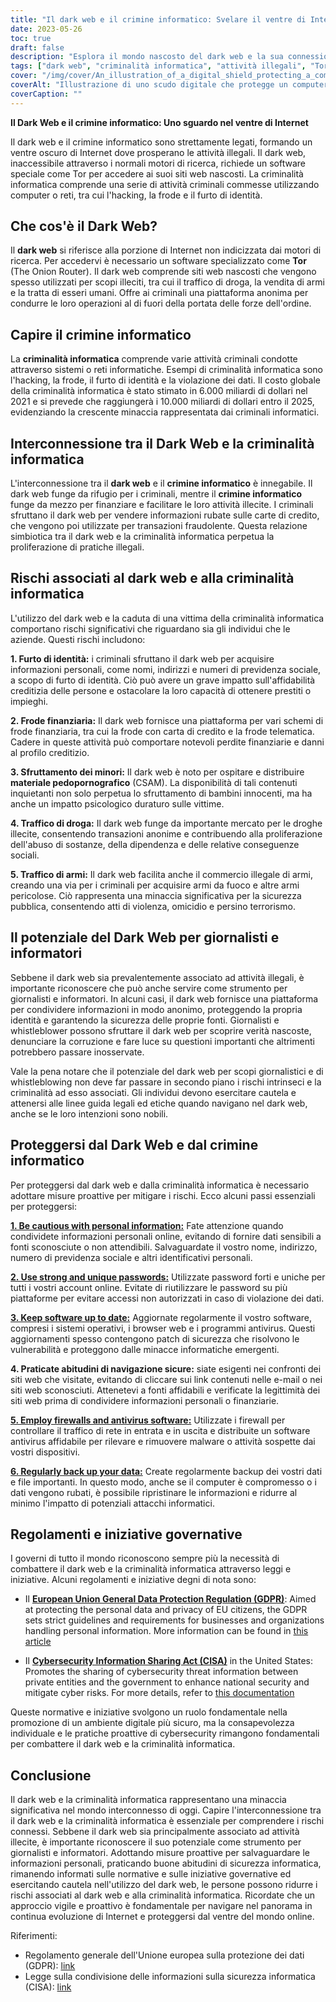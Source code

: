 ```yaml
---
title: "Il dark web e il crimine informatico: Svelare il ventre di Internet"
date: 2023-05-26
toc: true
draft: false
description: "Esplora il mondo nascosto del dark web e la sua connessione con la criminalità informatica, scoprendo la sua duplice natura e il suo potenziale per il giornalismo e il whistleblowing."
tags: ["dark web", "criminalità informatica", "attività illegali", "Tor", "hacking", "frode", "furto d'identità", "giornalismo", "whistleblowing", "sicurezza online", "informazioni personali", "violazioni dei dati", "online privacy", "regolamenti governativi", "sicurezza informatica", "prevenzione del crimine", "navigazione anonima", "anonimato online", "minacce online", "sicurezza digitale"]
cover: "/img/cover/An_illustration_of_a_digital_shield_protecting_a_computer.png"
coverAlt: "Illustrazione di uno scudo digitale che protegge un computer dalle minacce del dark web e della criminalità informatica."
coverCaption: ""
---
```


**Il Dark Web e il crimine informatico: Uno sguardo nel ventre di Internet**

Il dark web e il crimine informatico sono strettamente legati, formando un ventre oscuro di Internet dove prosperano le attività illegali. Il dark web, inaccessibile attraverso i normali motori di ricerca, richiede un software speciale come Tor per accedere ai suoi siti web nascosti. La criminalità informatica comprende una serie di attività criminali commesse utilizzando computer o reti, tra cui l'hacking, la frode e il furto di identità.

## Che cos'è il Dark Web?

Il **dark web** si riferisce alla porzione di Internet non indicizzata dai motori di ricerca. Per accedervi è necessario un software specializzato come **Tor** (The Onion Router). Il dark web comprende siti web nascosti che vengono spesso utilizzati per scopi illeciti, tra cui il traffico di droga, la vendita di armi e la tratta di esseri umani. Offre ai criminali una piattaforma anonima per condurre le loro operazioni al di fuori della portata delle forze dell'ordine.

## Capire il crimine informatico

La **criminalità informatica** comprende varie attività criminali condotte attraverso sistemi o reti informatiche. Esempi di criminalità informatica sono l'hacking, la frode, il furto di identità e la violazione dei dati. Il costo globale della criminalità informatica è stato stimato in 6.000 miliardi di dollari nel 2021 e si prevede che raggiungerà i 10.000 miliardi di dollari entro il 2025, evidenziando la crescente minaccia rappresentata dai criminali informatici.

## Interconnessione tra il Dark Web e la criminalità informatica

L'interconnessione tra il **dark web** e il **crimine informatico** è innegabile. Il dark web funge da rifugio per i criminali, mentre il **crimine informatico** funge da mezzo per finanziare e facilitare le loro attività illecite. I criminali sfruttano il dark web per vendere informazioni rubate sulle carte di credito, che vengono poi utilizzate per transazioni fraudolente. Questa relazione simbiotica tra il dark web e la criminalità informatica perpetua la proliferazione di pratiche illegali.

## Rischi associati al dark web e alla criminalità informatica

L'utilizzo del dark web e la caduta di una vittima della criminalità informatica comportano rischi significativi che riguardano sia gli individui che le aziende. Questi rischi includono:

**1. Furto di identità:** i criminali sfruttano il dark web per acquisire informazioni personali, come nomi, indirizzi e numeri di previdenza sociale, a scopo di furto di identità. Ciò può avere un grave impatto sull'affidabilità creditizia delle persone e ostacolare la loro capacità di ottenere prestiti o impieghi.

**2. Frode finanziaria:** Il dark web fornisce una piattaforma per vari schemi di frode finanziaria, tra cui la frode con carta di credito e la frode telematica. Cadere in queste attività può comportare notevoli perdite finanziarie e danni al profilo creditizio.

**3. Sfruttamento dei minori:** Il dark web è noto per ospitare e distribuire **materiale pedopornografico** (CSAM). La disponibilità di tali contenuti inquietanti non solo perpetua lo sfruttamento di bambini innocenti, ma ha anche un impatto psicologico duraturo sulle vittime.

**4. Traffico di droga:** Il dark web funge da importante mercato per le droghe illecite, consentendo transazioni anonime e contribuendo alla proliferazione dell'abuso di sostanze, della dipendenza e delle relative conseguenze sociali.

**5. Traffico di armi:** Il dark web facilita anche il commercio illegale di armi, creando una via per i criminali per acquisire armi da fuoco e altre armi pericolose. Ciò rappresenta una minaccia significativa per la sicurezza pubblica, consentendo atti di violenza, omicidio e persino terrorismo.

## Il potenziale del Dark Web per giornalisti e informatori

Sebbene il dark web sia prevalentemente associato ad attività illegali, è importante riconoscere che può anche servire come strumento per giornalisti e informatori. In alcuni casi, il dark web fornisce una piattaforma per condividere informazioni in modo anonimo, proteggendo la propria identità e garantendo la sicurezza delle proprie fonti. Giornalisti e whistleblower possono sfruttare il dark web per scoprire verità nascoste, denunciare la corruzione e fare luce su questioni importanti che altrimenti potrebbero passare inosservate.

Vale la pena notare che il potenziale del dark web per scopi giornalistici e di whistleblowing non deve far passare in secondo piano i rischi intrinseci e la criminalità ad esso associati. Gli individui devono esercitare cautela e attenersi alle linee guida legali ed etiche quando navigano nel dark web, anche se le loro intenzioni sono nobili.

## Proteggersi dal Dark Web e dal crimine informatico

Per proteggersi dal dark web e dalla criminalità informatica è necessario adottare misure proattive per mitigare i rischi. Ecco alcuni passi essenziali per proteggersi:

[**1. Be cautious with personal information:**](https://simeononsecurity.com/articles/removing-your-exposed-private-information-from-data-brokers/) Fate attenzione quando condividete informazioni personali online, evitando di fornire dati sensibili a fonti sconosciute o non attendibili. Salvaguardate il vostro nome, indirizzo, numero di previdenza sociale e altri identificativi personali.

[**2. Use strong and unique passwords:**](https://simeononsecurity.com/articles/how-to-create-strong-passwords/) Utilizzate password forti e uniche per tutti i vostri account online. Evitate di riutilizzare le password su più piattaforme per evitare accessi non autorizzati in caso di violazione dei dati.

[**3. Keep software up to date:**](https://simeononsecurity.com/articles/best-practices-for-installing-security-patches-on-windows/) Aggiornate regolarmente il vostro software, compresi i sistemi operativi, i browser web e i programmi antivirus. Questi aggiornamenti spesso contengono patch di sicurezza che risolvono le vulnerabilità e proteggono dalle minacce informatiche emergenti.

**4. Praticate abitudini di navigazione sicure:** siate esigenti nei confronti dei siti web che visitate, evitando di cliccare sui link contenuti nelle e-mail o nei siti web sconosciuti. Attenetevi a fonti affidabili e verificate la legittimità dei siti web prima di condividere informazioni personali o finanziarie.

[**5. Employ firewalls and antivirus software:**](https://simeononsecurity.com/recommendations/anti-virus/) Utilizzate i firewall per controllare il traffico di rete in entrata e in uscita e distribuite un software antivirus affidabile per rilevare e rimuovere malware o attività sospette dai vostri dispositivi.

[**6. Regularly back up your data:**](https://simeononsecurity.com/articles/what-is-the-3-2-1-backup-rule-and-why-you-should-use-it/) Create regolarmente backup dei vostri dati e file importanti. In questo modo, anche se il computer è compromesso o i dati vengono rubati, è possibile ripristinare le informazioni e ridurre al minimo l'impatto di potenziali attacchi informatici.

## Regolamenti e iniziative governative

I governi di tutto il mondo riconoscono sempre più la necessità di combattere il dark web e la criminalità informatica attraverso leggi e iniziative. Alcuni regolamenti e iniziative degni di nota sono:

- Il [**European Union General Data Protection Regulation (GDPR)**](https://gdpr.eu/): Aimed at protecting the personal data and privacy of EU citizens, the GDPR sets strict guidelines and requirements for businesses and organizations handling personal information. More information can be found in [this article](https://gdpr.eu/)

- Il [**Cybersecurity Information Sharing Act (CISA)**](https://www.congress.gov/bill/114th-congress/senate-bill/754) in the United States: Promotes the sharing of cybersecurity threat information between private entities and the government to enhance national security and mitigate cyber risks. For more details, refer to [this documentation](https://www.congress.gov/bill/114th-congress/senate-bill/754)

Queste normative e iniziative svolgono un ruolo fondamentale nella promozione di un ambiente digitale più sicuro, ma la consapevolezza individuale e le pratiche proattive di cybersecurity rimangono fondamentali per combattere il dark web e la criminalità informatica.

## Conclusione

Il dark web e la criminalità informatica rappresentano una minaccia significativa nel mondo interconnesso di oggi. Capire l'interconnessione tra il dark web e la criminalità informatica è essenziale per comprendere i rischi connessi. Sebbene il dark web sia principalmente associato ad attività illecite, è importante riconoscere il suo potenziale come strumento per giornalisti e informatori. Adottando misure proattive per salvaguardare le informazioni personali, praticando buone abitudini di sicurezza informatica, rimanendo informati sulle normative e sulle iniziative governative ed esercitando cautela nell'utilizzo del dark web, le persone possono ridurre i rischi associati al dark web e alla criminalità informatica. Ricordate che un approccio vigile e proattivo è fondamentale per navigare nel panorama in continua evoluzione di Internet e proteggersi dal ventre del mondo online.

Riferimenti:

- Regolamento generale dell'Unione europea sulla protezione dei dati (GDPR): [link](https://gdpr.eu/)
- Legge sulla condivisione delle informazioni sulla sicurezza informatica (CISA): [link](https://www.congress.gov/bill/114th-congress/senate-bill/754)
